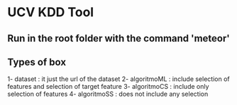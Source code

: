# UCV KDD Tool
## Run in the root folder with the command 'meteor'








## Types of box
1- dataset : it just the url of the dataset 
2- algoritmoML : include selection of features and selection of target feature
3- algoritmoCS : include only selection of features
4- algoritmoSS : does not include any selection

